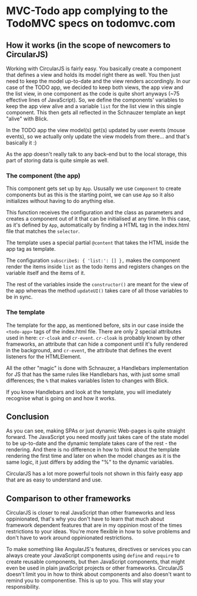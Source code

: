 # MVC-Todo app complying to the TodoMVC specs on todomvc.com

## How it works (in the scope of newcomers to CircularJS)

Working with CircularJS is fairly easy. You basically create a component that defines a view and holds its model right there as well. You then just need to keep the model up-to-date and the view renders accordingly.
In our case of the TODO app, we decided to keep both views, the app view and the list view, in one component as the code is quite short anyways (~75 effective lines of JavaScript). So, we define the components' variables to keep the app view alive and a variable `list` for the list view in this single component. This then gets all reflected in the Schnauzer template an kept "alive" with Blick.

In the TODO app the view model(s) get(s) updated by user events (mouse events), so we actually only update the view models from there... and that's basically it :)

As the app doesn't really talk to any back-end but to the local storage, this part of storing data is quite simple as well.

### The component (the app)

This component gets set up by `App`. Ususally we use `Component` to create components but as this is the starting point, we can use `App` so it also initializes without having to do anything else.

This function receives the configuration and the class as parameters and creates a component out of it that can be initialised at any time. In this case, as it's defined by `App`, automatically by finding a HTML tag in the index.html file that matches the `selector`.

The template uses a special partial `@content` that takes the HTML inside the app tag as template.

The configuration `subscribe$: { 'list:': [] },` makes the component render the items inside `list` as the todo items and registers changes on the variable itself and the items of it.

The rest of the variables inside the `constructor()` are meant for the view of the app whereas the method `updateUI()` takes care of all those variables to be in sync.

### The template

The template for the app, as mentioned before, sits in our case inside the `<todo-app>` tags of the index.html file.
There are only 2 special attributes used in here: `cr-cloak` and `cr-event`. `cr-cloak` is probably known by other frameworks, an attribute that can hide a component until it's fully rendered in the background, and `cr-event`, the attribute that defines the event listeners for the HTMLElement.

All the other "magic" is done with Schnauzer, a Handlebars implementation for JS that has the same rules like Handlebars has, with just some small differences; the `%` that makes variables listen to changes with Blick.

If you know Handlebars and look at the template, you will imediately recognise what is going on and how it works.

## Conclusion

As you can see, making SPAs or just dynamic Web-pages is quite straight forward. The JavaScript you need mostly just takes care of the state model to be up-to-date and the dynamic template takes care of the rest - the rendering. And there is no difference in how to think about the template rendering the first time and later on when the model changes as it is the same logic, it just differs by adding the "%" to the dynamic variables.

CircularJS has a lot more powerful tools not shown in this fairly easy app that are as easy to understand and use.

## Comparison to other frameworks

CircularJS is closer to real JavaScript than other frameworks and less oppinionated, that's why you don't have to learn that much about framework dependent features that are in my oppinion most of the times restrictions to your ideas. You're more flexible in how to solve problems and don't have to work around oppinionated restrictions.

To make something like AngularJS's features, directives or services you can always create your JavaScript components using ```define``` and ```require``` to create reusable components, but then JavaScript components, that might even be used in plain javaScript projects or other frameworks. CircularJS doesn't limit you in how to think about components and also doesn't want to remind you to componentise. This is up to you. This will stay your responsibility.
